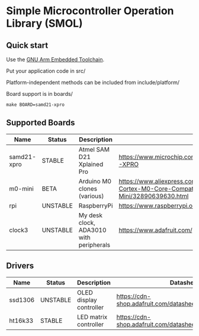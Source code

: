 # Simple Microcontroller Operation Library (SMOL)

## Quick start

Use the [GNU Arm Embedded Toolchain](https://developer.arm.com/open-source/gnu-toolchain/gnu-rm/downloads/7-2018-q2-update).

Put your application code in src/

Platform-independent methods can be included from include/platform/

Board support is in boards/

    make BOARD=samd21-xpro

## Supported Boards

| Name | Status | Description | Link |
| ---- | ------ | ----------- | ---- |
| samd21-xpro | STABLE | Atmel SAM D21 Xplained Pro | https://www.microchip.com/developmenttools/ProductDetails/ATSAMD21-XPRO |
| m0-mini | BETA | Arduino M0 clones (various) | https://www.aliexpress.com/item/SAMD21-M0-Mini-32-bit-ARM-Cortex-M0-Core-Compatible-with-Arduino-Zero-Form-Mini/32890639630.html |
| rpi | UNSTABLE | RaspberryPi | https://www.raspberrypi.org/ |
| clock3 | UNSTABLE | My desk clock, ADA3010 with peripherals | https://www.adafruit.com/product/3010 |

## Drivers

| Name | Status | Description | Datasheet |
| ---- | ------ | ----------- | --------- |
| ssd1306 | UNSTABLE | OLED display controller | https://cdn-shop.adafruit.com/datasheets/SSD1306.pdf |
| ht16k33 | STABLE | LED matrix controller | https://cdn-shop.adafruit.com/datasheets/ht16K33v110.pdf |

